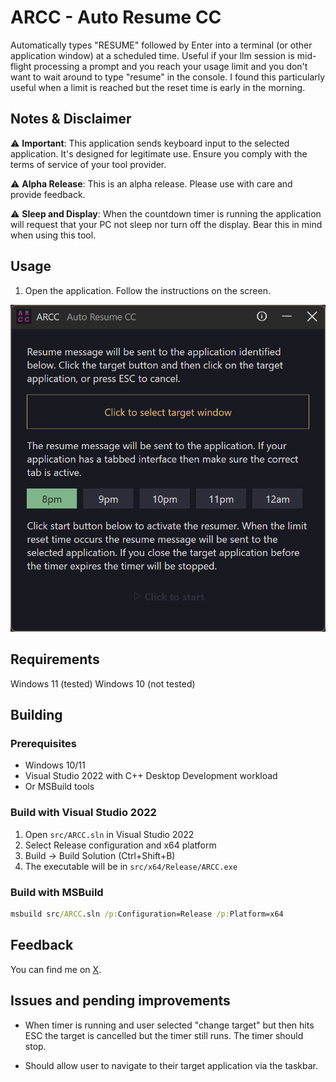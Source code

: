 # ARCC - Auto Resume CC

Automatically types "RESUME" followed by Enter into a terminal (or other application window) at a scheduled time. Useful if your llm session is mid-flight processing a prompt and you reach your usage limit and you don't want to wait around to type "resume" in the console. I found this particularly useful when a limit is reached but the reset time is early in the morning.

## Notes & Disclaimer

⚠️ **Important**: This application sends keyboard input to the selected application. It's designed for legitimate use. Ensure you comply with the terms of service of your tool provider.

⚠️ **Alpha Release**: This is an alpha release. Please use with care and provide feedback.

⚠️ **Sleep and Display**: When the countdown timer is running the application will request that your PC not sleep nor turn off the display. Bear this in mind when using this tool. 

## Usage

1. Open the application. Follow the instructions on the screen.

![Idle](readme-images/state-1.png)

## Requirements

Windows 11 (tested)
Windows 10 (not tested)

## Building

### Prerequisites

- Windows 10/11
- Visual Studio 2022 with C++ Desktop Development workload
- Or MSBuild tools

### Build with Visual Studio 2022

1. Open `src/ARCC.sln` in Visual Studio 2022
2. Select Release configuration and x64 platform
3. Build → Build Solution (Ctrl+Shift+B)
4. The executable will be in `src/x64/Release/ARCC.exe`

### Build with MSBuild

```cmd
msbuild src/ARCC.sln /p:Configuration=Release /p:Platform=x64
```

## Feedback

You can find me on [X](https://x.com/fjzeit).

## Issues and pending improvements

* When timer is running and user selected "change target" but then hits ESC the target is cancelled but the timer still runs. The timer should stop.

* Should allow user to navigate to their target application via the taskbar.